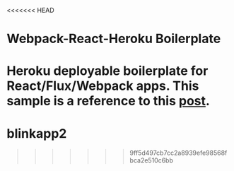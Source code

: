 <<<<<<< HEAD
# Webpack-React-Heroku Boilerplate

Heroku deployable boilerplate for React/Flux/Webpack apps.
This sample is a reference to this [post](http://ditrospecta.com/javascript/react/es6/webpack/heroku/2015/08/08/deploying-react-webpack-heroku.html). 
=======
# blinkapp2
>>>>>>> 9ff5d497cb7cc2a8939efe98568fbca2e510c6bb
